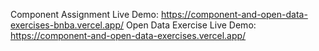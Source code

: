 Component Assignment Live Demo: https://component-and-open-data-exercises-bnba.vercel.app/
Open Data Exercise Live Demo: https://component-and-open-data-exercises.vercel.app/
